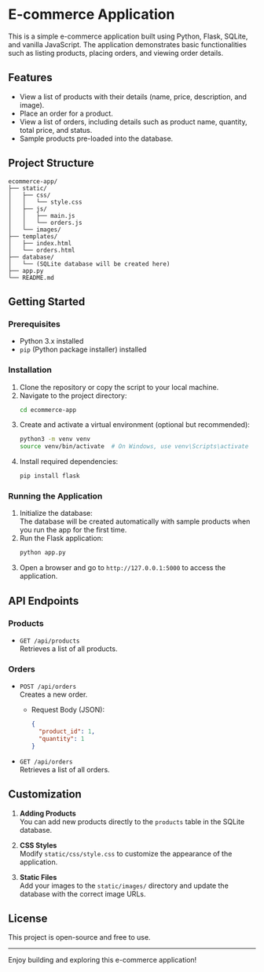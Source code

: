 # E-commerce Application  

This is a simple e-commerce application built using Python, Flask, SQLite, and vanilla JavaScript. The application demonstrates basic functionalities such as listing products, placing orders, and viewing order details.  

## Features  

- View a list of products with their details (name, price, description, and image).  
- Place an order for a product.  
- View a list of orders, including details such as product name, quantity, total price, and status.  
- Sample products pre-loaded into the database.  

## Project Structure  

```
ecommerce-app/  
├── static/  
│   ├── css/  
│   │   └── style.css  
│   ├── js/  
│   │   ├── main.js  
│   │   └── orders.js  
│   └── images/  
├── templates/  
│   ├── index.html  
│   └── orders.html  
├── database/  
│   └── (SQLite database will be created here)  
├── app.py  
└── README.md  
```  

## Getting Started  

### Prerequisites  

- Python 3.x installed  
- `pip` (Python package installer) installed  

### Installation  

1. Clone the repository or copy the script to your local machine.  
2. Navigate to the project directory:  
   ```bash  
   cd ecommerce-app  
   ```  
3. Create and activate a virtual environment (optional but recommended):  
   ```bash  
   python3 -m venv venv  
   source venv/bin/activate  # On Windows, use venv\Scripts\activate  
   ```  
4. Install required dependencies:  
   ```bash  
   pip install flask  
   ```  

### Running the Application  

1. Initialize the database:  
   The database will be created automatically with sample products when you run the app for the first time.  
2. Run the Flask application:  
   ```bash  
   python app.py  
   ```  
3. Open a browser and go to `http://127.0.0.1:5000` to access the application.  

## API Endpoints  

### Products  

- `GET /api/products`  
  Retrieves a list of all products.  

### Orders  

- `POST /api/orders`  
  Creates a new order.  
  - Request Body (JSON):  
    ```json  
    {  
      "product_id": 1,  
      "quantity": 1  
    }  
    ```  

- `GET /api/orders`  
  Retrieves a list of all orders.   

## Customization  

1. **Adding Products**  
   You can add new products directly to the `products` table in the SQLite database.  

2. **CSS Styles**  
   Modify `static/css/style.css` to customize the appearance of the application.  

3. **Static Files**  
   Add your images to the `static/images/` directory and update the database with the correct image URLs.  

## License  

This project is open-source and free to use.  

---  

Enjoy building and exploring this e-commerce application!  
